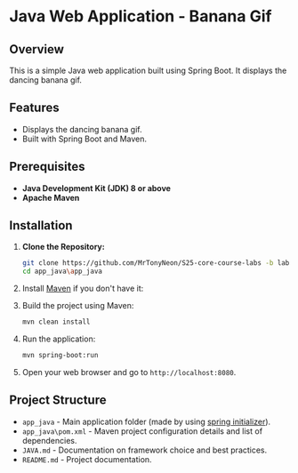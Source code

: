 # Java Web Application - Banana Gif

## Overview

This is a simple Java web application built using Spring Boot. It displays the dancing banana gif.

## Features

- Displays the dancing banana gif.
- Built with Spring Boot and Maven.

## Prerequisites

- **Java Development Kit (JDK) 8 or above**
- **Apache Maven**

## Installation

1. **Clone the Repository:**

   ```bash
   git clone https://github.com/MrTonyNeon/S25-core-course-labs -b lab1
   cd app_java\app_java
   ```

2. Install [Maven](https://www.baeldung.com/install-maven-on-windows-linux-mac) if you don't have it:

3. Build the project using Maven:

   ```bash
   mvn clean install
   ```

4. Run the application:

   ```bash
   mvn spring-boot:run
   ```

5. Open your web browser and go to `http://localhost:8080`.

## Project Structure

- `app_java` - Main application folder (made by using [spring initializer](https://start.spring.io/)).
- `app_java\pom.xml` - Maven project configuration details and list of dependencies.
- `JAVA.md` - Documentation on framework choice and best practices.
- `README.md` - Project documentation.
